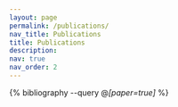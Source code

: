 ```yaml
---
layout: page
permalink: /publications/
nav_title: Publications
title: Publications
description:
nav: true
nav_order: 2
---
```


<!-- _pages/publications.md -->

<div class="publications">

{% bibliography --query @*[paper=true]* %}

</div>
